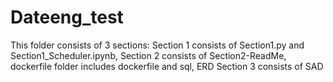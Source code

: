 # Dateeng_test
This folder consists of 3 sections:
Section 1 consists of Section1.py and Section1_Scheduler.ipynb,
Section 2 consists of Section2-ReadMe, dockerfile folder includes dockerfile and sql, ERD
Section 3 consists of SAD
